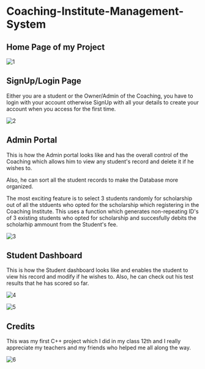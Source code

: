 # Coaching-Institute-Management-System
## Home Page of my Project

![1](https://user-images.githubusercontent.com/36246420/57571587-bc1edb80-742d-11e9-94c2-794787303412.png)

## SignUp/Login Page
Either you are a student or the Owner/Admin of the Coaching, you have to login with your account otherwise SignUp with all your details to create your account when you access for the first time.

![2](https://user-images.githubusercontent.com/36246420/57571589-bfb26280-742d-11e9-9948-7b9c6717289f.png)

## Admin Portal
This is how the Admin portal looks like and has the overall control of the Coaching which allows him to view any student's record and delete it if he wishes to.

Also, he can sort all the student records to make the Database more organized.

The most exciting feature is to select 3 students randomly for scholarship out of all the stduents who opted for the scholarship which registering in the Coaching Institute. This uses a function which generates non-repeating ID's of 3 existing students who opted for scholarship and succesfully debits the scholarhip ammount from the Student's fee. 

![3](https://user-images.githubusercontent.com/36246420/57571591-c2ad5300-742d-11e9-87eb-77ea82fe1265.png)


## Student Dashboard
This is how the Student dashboard looks like and enables the student to view his record and modify if he wishes to. Also, he can check out his test results that he has scored so far.

![4](https://user-images.githubusercontent.com/36246420/57571593-c5a84380-742d-11e9-8caa-280fe2e25f55.png)

![5](https://user-images.githubusercontent.com/36246420/57571596-c80a9d80-742d-11e9-8cb4-f5a37e527166.png)

## Credits

This was my first C++ project which I did in my class 12th and I really appreciate my teachers and my friends who helped me all along the way.

![6](https://user-images.githubusercontent.com/36246420/57571597-cb058e00-742d-11e9-94dd-058f47761065.png)
